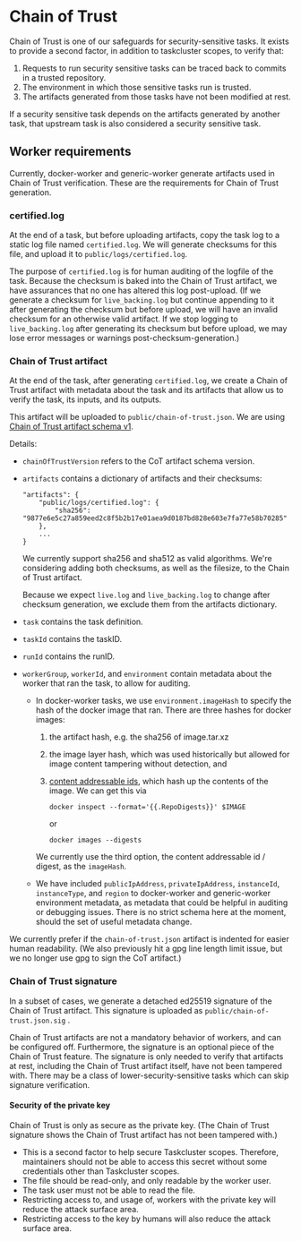# Chain of Trust

Chain of Trust is one of our safeguards for security-sensitive tasks. It exists to provide a second factor, in addition to taskcluster scopes, to verify that:

1. Requests to run security sensitive tasks can be traced back to commits in a trusted repository.
2. The environment in which those sensitive tasks run is trusted.
3. The artifacts generated from those tasks have not been modified at rest.

If a security sensitive task depends on the artifacts generated by another task, that upstream task is also considered a security sensitive task.

## Worker requirements

Currently, docker-worker and generic-worker generate artifacts used in Chain of Trust verification. These are the requirements for Chain of Trust generation.

### certified.log

At the end of a task, but before uploading artifacts, copy the task log to a static log file named `certified.log`. We will generate checksums for this file, and upload it to `public/logs/certified.log`.

The purpose of `certified.log` is for human auditing of the logfile of the task. Because the checksum is baked into the Chain of Trust artifact, we have assurances that no one has altered this log post-upload. (If we generate a checksum for `live_backing.log` but continue appending to it after generating the checksum but before upload, we will have an invalid checksum for an otherwise valid artifact. If we stop logging to `live_backing.log` after generating its checksum but before upload, we may lose error messages or warnings post-checksum-generation.)

### Chain of Trust artifact

At the end of the task, after generating `certified.log`, we create a Chain of Trust artifact with metadata about the task and its artifacts that allow us to verify the task, its inputs, and its outputs.

This artifact will be uploaded to `public/chain-of-trust.json`. We are using  [Chain of Trust artifact schema v1](https://github.com/mozilla-releng/scriptworker/blob/master/scriptworker/data/cot_v1_schema.json).

Details:

- `chainOfTrustVersion` refers to the CoT artifact schema version.
- `artifacts` contains a dictionary of artifacts and their checksums:

    ```
    "artifacts": {
        "public/logs/certified.log": {
            "sha256": "9877e6e5c27a859eed2c8f5b2b17e01aea9d0187bd828e603e7fa77e58b70285"
        },
        ...
    }
    ```

    We currently support sha256 and sha512 as valid algorithms. We're considering adding both checksums, as well as the filesize, to the Chain of Trust artifact.

    Because we expect `live.log` and `live_backing.log` to change after checksum generation, we exclude them from the artifacts dictionary.

- `task` contains the task definition.
- `taskId` contains the taskID.
- `runId` contains the runID.
- `workerGroup`, `workerId`, and `environment` contain metadata about the worker that ran the task, to allow for auditing.

    - In docker-worker tasks, we use `environment.imageHash` to specify the hash of the docker image that ran. There are three hashes for docker images:

        1. the artifact hash, e.g. the sha256 of image.tar.xz
        2. the image layer hash, which was used historically but allowed for image content tampering without detection, and
        3. [content addressable ids](https://windsock.io/explaining-docker-image-ids/), which hash up the contents of the image. We can get this via

            `docker inspect --format='{{.RepoDigests}}' $IMAGE`

            or

            `docker images --digests`

        We currently use the third option, the content addressable id / digest, as the `imageHash`.

    - We have included `publicIpAddress`, `privateIpAddress`, `instanceId`, `instanceType`, and `region` to docker-worker and generic-worker environment metadata, as metadata that could be helpful in auditing or debugging issues. There is no strict schema here at the moment, should the set of useful metadata change.

We currently prefer if the `chain-of-trust.json` artifact is indented for easier human readability. (We also previously hit a gpg line length limit issue, but we no longer use gpg to sign the CoT artifact.)

### Chain of Trust signature

In a subset of cases, we generate a detached ed25519 signature of the Chain of Trust artifact. This signature is uploaded as `public/chain-of-trust.json.sig` .

Chain of Trust artifacts are not a mandatory behavior of workers, and can be configured off. Furthermore, the signature is an optional piece of the Chain of Trust feature. The signature is only needed to verify that artifacts at rest, including the Chain of Trust artifact itself, have not been tampered with. There may be a class of lower-security-sensitive tasks which can skip signature verification.

#### Security of the private key

Chain of Trust is only as secure as the private key. (The Chain of Trust signature shows the Chain of Trust artifact has not been tampered with.)

- This is a second factor to help secure Taskcluster scopes. Therefore, maintainers should not be able to access this secret without some credentials other than Taskcluster scopes.
- The file should be read-only, and only readable by the worker user.
- The task user must not be able to read the file.
- Restricting access to, and usage of, workers with the private key will reduce the attack surface area.
- Restricting access to the key by humans will also reduce the attack surface area.
